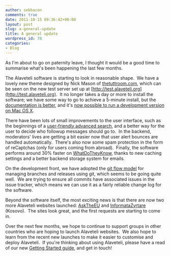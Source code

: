 ```yaml
---
author: sebbacon
comments: true
date: 2011-10-15 09:36:42+00:00
layout: post
slug: a-general-update
title: A general update
wordpress_id: 78
categories:
- Blog
---
```


As I'm about to go on paternity leave, I thought it would be a good time to summarise what's been happening the last few months.

The Alaveteli software is starting to look in reasonable shape.  We have a lovely new theme designed by Nick Mason of [thetuttroom.com](http://www.thetuttroom.com), which can be seen on the new test server set up at [http://test.alaveteli.org](http://test.alaveteli.org).  It no longer takes a day or more to install the software; we have some way to go to achieve a 5-minute install, but the[ documentation is better](https://github.com/sebbacon/alaveteli/blob/master/doc/INSTALL.md), and it's [now possible to run a development version on Mac OS X](https://github.com/sebbacon/alaveteli/wiki/OS-X-Quickstart).

There have been lots of small improvements to the user interface, such as the beginnings of a [user-friendly advanced search](http://test.alaveteli.org/en/search), and a better way for the user to decide who followup messages should go to.  In the backend, moderators' lives are getting a bit easier now that user alert bounces are handled automatically.  There's also now some spam protection in the form of reCaptchas (only for users coming from abroad).  Finally, the software performs around 30% faster on [WhatDoTheyKnow](http://www.whatdotheyknow.com), thanks to new caching settings and a better backend storage system for emails.

On the development front, we have adopted the [git flow model](http://nvie.com/posts/a-successful-git-branching-model/) for managing branches and releases using git, which seems to be going quite well.  We are trying to ensure all commits have associated issues in the issue tracker, which means we can use it as a fairly reliable change log for the software.

Beyond the software itself, the most exciting news is that there are now two more Alaveteli websites launched: [AskTheEU](http://www.asktheeu.org) and [InformataZyrtare](http://informatazyrtare.org) (Kosovo).  The sites look great, and the first requests are starting to come in.

Over the next few months, we hope to continue to support groups in other countries who are hoping to launch Alaveteli websites.  We also hope to learn from the recent new launches to make it easier to customise and deploy Alaveteli.  If you're thinking about using Alaveteli, please have a read of our new [Getting Started guide](https://github.com/sebbacon/alaveteli/wiki/Getting-started), and get in touch!


